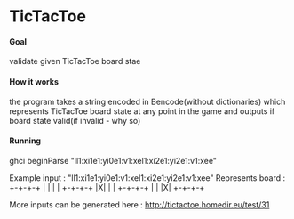 # TicTacToe 

#### Goal 
validate given TicTacToe board stae

#### How it works 
the program takes a string encoded in Bencode(without dictionaries)
which represents TicTacToe board state at any point in the game and outputs if board state valid(if invalid - why so)

#### Running 
ghci
beginParse "ll1:xi1e1:yi0e1:v1:xel1:xi2e1:yi2e1:v1:xee"

Example input : "ll1:xi1e1:yi0e1:v1:xel1:xi2e1:yi2e1:v1:xee"
Represents board :
+-+-+-+
| | | |
+-+-+-+
|X| | |
+-+-+-+
| | |X|
+-+-+-+

More inputs can be generated here : http://tictactoe.homedir.eu/test/31
